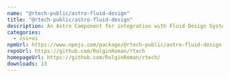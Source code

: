 ```yaml
---
name: "@rtech-public/astro-fluid-design"
title: "@rtech-public/astro-fluid-design"
description: An Astro Component for integration with Fluid Design System [utopia]
categories:
  - css+ui
npmUrl: https://www.npmjs.com/package/@rtech-public/astro-fluid-design
repoUrl: https://github.com/RolginRoman/rtech
homepageUrl: https://github.com/RolginRoman/rtech/
downloads: 13
---
```

